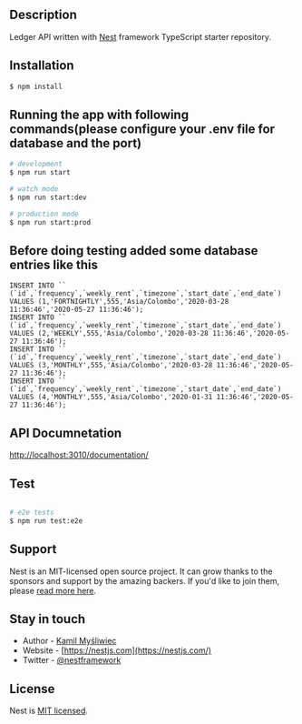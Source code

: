## Description

Ledger API written with [Nest](https://github.com/nestjs/nest) framework TypeScript starter repository.

## Installation

```bash
$ npm install
```

## Running the app with following commands(please configure your .env file for database and the port)

```bash
# development
$ npm run start

# watch mode
$ npm run start:dev

# production mode
$ npm run start:prod
```

## Before doing testing added some database entries like this
```
INSERT INTO `` (`id`,`frequency`,`weekly_rent`,`timezone`,`start_date`,`end_date`) VALUES (1,'FORTNIGHTLY',555,'Asia/Colombo','2020-03-28 11:36:46','2020-05-27 11:36:46');
INSERT INTO `` (`id`,`frequency`,`weekly_rent`,`timezone`,`start_date`,`end_date`) VALUES (2,'WEEKLY',555,'Asia/Colombo','2020-03-28 11:36:46','2020-05-27 11:36:46');
INSERT INTO `` (`id`,`frequency`,`weekly_rent`,`timezone`,`start_date`,`end_date`) VALUES (3,'MONTHLY',555,'Asia/Colombo','2020-03-28 11:36:46','2020-05-27 11:36:46');
INSERT INTO `` (`id`,`frequency`,`weekly_rent`,`timezone`,`start_date`,`end_date`) VALUES (4,'MONTHLY',555,'Asia/Colombo','2020-01-31 11:36:46','2020-05-27 11:36:46');
```
## API Documnetation 

<a href="http://localhost:3010/documentation/">http://localhost:3010/documentation/</a>

## Test

```bash

# e2e tests
$ npm run test:e2e
```

## Support

Nest is an MIT-licensed open source project. It can grow thanks to the sponsors and support by the amazing backers. If you'd like to join them, please [read more here](https://docs.nestjs.com/support).

## Stay in touch

- Author - [Kamil Myśliwiec](https://twitter.com/kammysliwiec)
- Website - [https://nestjs.com](https://nestjs.com/)
- Twitter - [@nestframework](https://twitter.com/nestframework)

## License

  Nest is [MIT licensed](https://github.com/nestjs/nest/blob/master/LICENSE).
